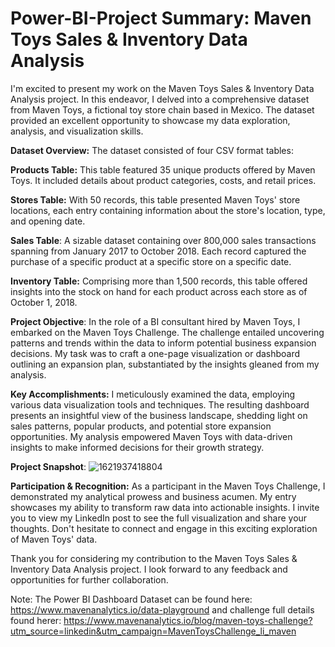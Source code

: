 # Power-BI-Project Summary: Maven Toys Sales & Inventory Data Analysis

I'm excited to present my work on the Maven Toys Sales & Inventory Data Analysis project. In this endeavor, I delved into a comprehensive dataset from Maven Toys, a fictional toy store chain based in Mexico. The dataset provided an excellent opportunity to showcase my data exploration, analysis, and visualization skills.

**Dataset Overview:**
The dataset consisted of four CSV format tables:

**Products Table:** This table featured 35 unique products offered by Maven Toys. It included details about product categories, costs, and retail prices.

**Stores Table:** With 50 records, this table presented Maven Toys' store locations, each entry containing information about the store's location, type, and opening date.

**Sales Table**: A sizable dataset containing over 800,000 sales transactions spanning from January 2017 to October 2018. Each record captured the purchase of a specific product at a specific store on a specific date.

**Inventory Table:** Comprising more than 1,500 records, this table offered insights into the stock on hand for each product across each store as of October 1, 2018.

**Project Objective**:
In the role of a BI consultant hired by Maven Toys, I embarked on the Maven Toys Challenge. The challenge entailed uncovering patterns and trends within the data to inform potential business expansion decisions. My task was to craft a one-page visualization or dashboard outlining an expansion plan, substantiated by the insights gleaned from my analysis.

**Key Accomplishments:**
I meticulously examined the data, employing various data visualization tools and techniques. The resulting dashboard presents an insightful view of the business landscape, shedding light on sales patterns, popular products, and potential store expansion opportunities. My analysis empowered Maven Toys with data-driven insights to make informed decisions for their growth strategy.

**Project Snapshot**:
![1621937418804](https://github.com/Shubham-33/Power-BI/assets/84770302/5233ca6b-1fa1-4e37-9f55-e49c973466ae)


**Participation & Recognition:**
As a participant in the Maven Toys Challenge, I demonstrated my analytical prowess and business acumen. My entry showcases my ability to transform raw data into actionable insights. I invite you to view my LinkedIn post to see the full visualization and share your thoughts. Don't hesitate to connect and engage in this exciting exploration of Maven Toys' data.

Thank you for considering my contribution to the Maven Toys Sales & Inventory Data Analysis project. I look forward to any feedback and opportunities for further collaboration.

Note: The Power BI Dashboard Dataset can be found here: https://www.mavenanalytics.io/data-playground and challenge full details found herer: https://www.mavenanalytics.io/blog/maven-toys-challenge?utm_source=linkedin&utm_campaign=MavenToysChallenge_li_maven
